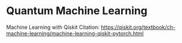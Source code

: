 # Quantum Machine Learning
Machine Learning with Qiskit
Citation: https://qiskit.org/textbook/ch-machine-learning/machine-learning-qiskit-pytorch.html
